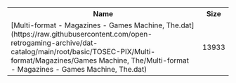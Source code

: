 <table>
<tr><th>Name</th><th>Size</th></tr>
<tr><td>[Multi-format - Magazines - Games Machine, The.dat](https://raw.githubusercontent.com/open-retrogaming-archive/dat-catalog/main/root/basic/TOSEC-PIX/Multi-format/Magazines/Games Machine, The/Multi-format - Magazines - Games Machine, The.dat)</td><td>13933</td></tr>
</table>
